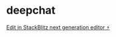 # deepchat

[Edit in StackBlitz next generation editor ⚡️](https://stackblitz.com/~/github.com/codexxxhost2024/deepchat)